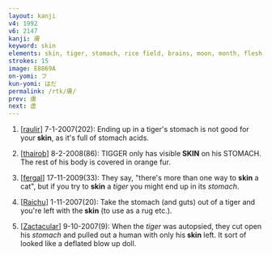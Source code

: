 ```yaml
---
layout: kanji
v4: 1992
v6: 2147
kanji: 膚
keyword: skin
elements: skin, tiger, stomach, rice field, brains, moon, month, flesh, part of the body
strokes: 15
image: E8869A
on-yomi: フ
kun-yomi: はだ
permalink: /rtk/膚/
prev: 虜
next: 虚
---
```


1) [<a href="http://kanji.koohii.com/profile/raulir">raulir</a>] 7-1-2007(202): Ending up in a tiger&#039;s stomach is not good for your<strong> skin</strong>, as it&#039;s full of stomach acids.

2) [<a href="http://kanji.koohii.com/profile/thairob">thairob</a>] 8-2-2008(86): TIGGER only has visible<strong> SKIN</strong> on his STOMACH. The rest of his body is covered in orange fur.

3) [<a href="http://kanji.koohii.com/profile/fergal">fergal</a>] 17-11-2009(33): They say, &quot;there&#039;s more than one way to <strong>skin</strong> a cat&quot;, but if you try to <strong>skin</strong> a <em>tiger</em> you might end up in its <em>stomach</em>.

4) [<a href="http://kanji.koohii.com/profile/Raichu">Raichu</a>] 1-11-2007(20): Take the stomach (and guts) out of a tiger and you&#039;re left with the<strong> skin</strong> (to use as a rug etc.).

5) [<a href="http://kanji.koohii.com/profile/Zactacular">Zactacular</a>] 9-10-2007(9): When the <em>tiger</em> was autopsied, they cut open his <em>stomach</em> and pulled out a human with only his<strong> skin</strong> left. It sort of looked like a deflated blow up doll.

